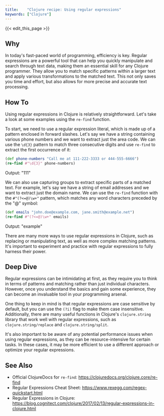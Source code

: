 ```yaml
---
title:    "Clojure recipe: Using regular expressions"
keywords: ["Clojure"]
---
```


{{< edit_this_page >}}

## Why

In today's fast-paced world of programming, efficiency is key. Regular expressions are a powerful tool that can help you quickly manipulate and search through text data, making them an essential skill for any Clojure programmer. They allow you to match specific patterns within a larger text and apply various transformations to the matched text. This not only saves you time and effort, but also allows for more precise and accurate text processing.

## How To

Using regular expressions in Clojure is relatively straightforward. Let's take a look at some examples using the `re-find` function.

To start, we need to use a regular expression literal, which is made up of a pattern enclosed in forward slashes. Let's say we have a string containing various phone numbers and we want to extract just the area code. We can use the `\d{3}` pattern to match three consecutive digits and use `re-find` to extract the first occurrence of it:

```Clojure
(def phone-numbers "Call me at 111-222-3333 or 444-555-6666")
(re-find #"\d{3}" phone-numbers)
```
Output: "111"

We can also use capturing groups to extract specific parts of a matched text. For example, let's say we have a string of email addresses and we want to extract just the domain name. We can use the `re-find` function with the `#"(?<=@)\w+"` pattern, which matches any word characters preceded by the "@" symbol:

```Clojure
(def emails "john.doe@example.com, jane.smith@example.net")
(re-find #"(?<=@)\w+" emails)
```
Output: "example"

There are many more ways to use regular expressions in Clojure, such as replacing or manipulating text, as well as more complex matching patterns. It's important to experiment and practice with regular expressions to fully harness their power.

## Deep Dive

Regular expressions can be intimidating at first, as they require you to think in terms of patterns and matching rather than just individual characters. However, once you understand the basics and gain some experience, they can become an invaluable tool in your programming arsenal.

One thing to keep in mind is that regular expressions are case sensitive by default, but you can use the `(?i)` flag to make them case insensitive. Additionally, there are many useful functions in Clojure's `clojure.string` library that work well with regular expressions, such as `clojure.string/replace` and `clojure.string/split`.

It's also important to be aware of any potential performance issues when using regular expressions, as they can be resource-intensive for certain tasks. In these cases, it may be more efficient to use a different approach or optimize your regular expressions.

## See Also

- Official ClojureDocs for `re-find`: https://clojuredocs.org/clojure.core/re-find
- Regular Expressions Cheat Sheet: https://www.rexegg.com/regex-quickstart.html
- Regular Expressions in Clojure: https://blog.cognitect.com/clojure/2017/02/13/regular-expressions-in-clojure.html